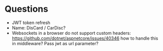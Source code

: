 # Questions
- JWT token refresh
- Name: DisCard / CarDisc?
- Websockets in a browser do not support custom headers:
    https://github.com/dotnet/aspnetcore/issues/40346
    how to handle this in middleware? Pass jwt as url parameter?
    